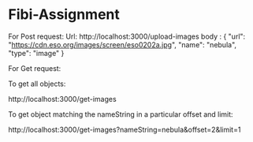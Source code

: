 # Fibi-Assignment
For Post request:
Url: http://localhost:3000/upload-images
body :
{
 "url": "https://cdn.eso.org/images/screen/eso0202a.jpg",
 "name": "nebula",
 "type": "image"
}


For Get request:

To get all objects:

http://localhost:3000/get-images

To get object matching the nameString in a particular offset and limit:

http://localhost:3000/get-images?nameString=nebula&offset=2&limit=1